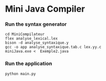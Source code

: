 # Mini Java Compiler
### Run the syntax generator
```
cd MiniCompilateur
flex analyse_lexical.lex 
bison -d analyse_syntaxique.y 
gcc -o app analyse_syntaxique.tab.c lex.yy.c
miniJava.exe <  Exemple2.java
```
### Run the application
```
python main.py
```
